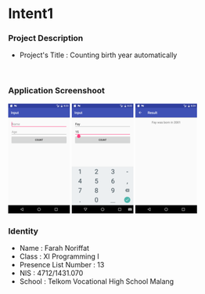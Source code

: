 # Intent1
### Project Description
- Project's Title : Counting birth year automatically
<br>

### Application Screenshoot
<img src="https://github.com/faychan/Intent1/blob/master/Screenshot_1.png" width="25%" height="25%">
<img src="https://github.com/faychan/Intent1/blob/master/Screenshot_2.png" width="25%" height="25%">
<img src="https://github.com/faychan/Intent1/blob/master/Screenshot_3.png" width="25%" height="25%">
<br>

### Identity
- Name                 : Farah Noriffat
- Class                : XI Programming I
- Presence List Number : 13
- NIS                  : 4712/1431.070
- School               : Telkom Vocational High School Malang

